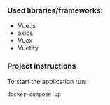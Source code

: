 ### Used libraries/frameworks:

- Vue.js
- axios
- Vuex
- Vuetify

### Project instructions

To start the application run: 

`docker-compose up`

